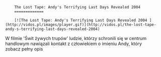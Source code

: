 
        The Lost Tape: Andy's Terrifying Last Days Revealed 2004 
        =============
        
        [![The Lost Tape: Andy's Terrifying Last Days Revealed 2004 ](http://vidos.pl/images/player.gif)](http://vidos.pl/the-lost-tape-andy-s-terrifying-last-days-revealed-2004)
        
        
 W filmie 'Świt żywych trupów' ludzie, którzy schronili się w centrum handlowym nawiązali kontakt z człowiekiem o imieniu Andy, który zobacz pełny opis
    